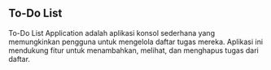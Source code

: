 ## To-Do List
To-Do List Application adalah aplikasi konsol sederhana yang memungkinkan pengguna untuk mengelola daftar tugas mereka. Aplikasi ini mendukung fitur untuk menambahkan, melihat, dan menghapus tugas dari daftar.